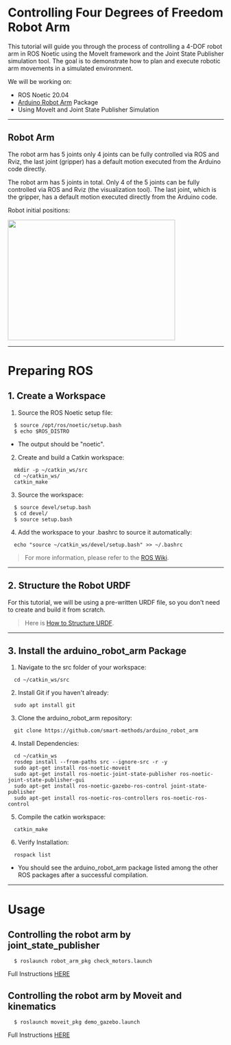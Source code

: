 # Controlling Four Degrees of Freedom Robot Arm 
This tutorial will guide you through the process of controlling a 4-DOF robot arm in ROS Noetic using the MoveIt framework and the Joint State Publisher simulation tool. The goal is to demonstrate how to plan and execute robotic arm movements in a simulated environment.

We will be working on:
  - ROS Noetic 20.04
  - [Arduino Robot Arm](https://github.com/smart-methods/arduino_robot_arm) Package
  - Using MoveIt and Joint State Publisher Simulation


***

## Robot Arm
The robot arm has 5 joints only 4 joints can be fully controlled via ROS and Rviz, the last joint (gripper) has a default motion executed from the Arduino code directly.

The robot arm has 5 joints in total.
Only 4 of the 5 joints can be fully controlled via ROS and Rviz (the visualization tool).
The last joint, which is the gripper, has a default motion executed directly from the Arduino code.


Robot initial positions:

<img src="https://github.com/user-attachments/assets/52a06f9f-15c9-4fee-aa1f-b1694d5fbb9b" width="390" height="280">


***

# Preparing ROS

## 1. Create a Workspace

1. Source the ROS Noetic setup file:
```
  $ source /opt/ros/noetic/setup.bash
  $ echo $ROS_DISTRO
```
  - The output should be "noetic".
    
2. Create and build a Catkin workspace:
```
  mkdir -p ~/catkin_ws/src
  cd ~/catkin_ws/
  catkin_make
```

3. Source the workspace:
```
  $ source devel/setup.bash
  $ cd devel/
  $ source setup.bash
```

4. Add the workspace to your .bashrc to source it automatically:
```
  echo "source ~/catkin_ws/devel/setup.bash" >> ~/.bashrc
```

> For more information, please refer to the [ROS Wiki](http://wiki.ros.org/catkin/Tutorials/create_a_workspace).

***

## 2. Structure the Robot URDF
For this tutorial, we will be using a pre-written URDF file, so you don't need to create and build it from scratch.

> Here is [How to Structure URDF](https://github.com/alanoudmk/Controlling-4-DOF-Robot-Arm/blob/main/URDF.md).



***

## 3. Install the arduino_robot_arm Package

1. Navigate to the src folder of your workspace:
```
  cd ~/catkin_ws/src
```

2. Install Git if you haven't already:
```
  sudo apt install git
```

3. Clone the arduino_robot_arm repository:
```
  git clone https://github.com/smart-methods/arduino_robot_arm
```

4. Install Dependencies:
```
  cd ~/catkin_ws
  rosdep install --from-paths src --ignore-src -r -y
  sudo apt-get install ros-noetic-moveit
  sudo apt-get install ros-noetic-joint-state-publisher ros-noetic-joint-state-publisher-gui
  sudo apt-get install ros-noetic-gazebo-ros-control joint-state-publisher
  sudo apt-get install ros-noetic-ros-controllers ros-noetic-ros-control
```

5. Compile the catkin workspace:
```
  catkin_make
```

6. Verify Installation:
```
  rospack list
```

- You should see the arduino_robot_arm package listed among the other ROS packages after a successful compilation.





***
# Usage

## Controlling the robot arm by joint_state_publisher

```
  $ roslaunch robot_arm_pkg check_motors.launch
```

Full Instructions [HERE](https://github.com/alanoudmk/Controlling-4-DOF-Robot-Arm/blob/main/joint_state_publisher.md)

## Controlling the robot arm by Moveit and kinematics


```
  $ roslaunch moveit_pkg demo_gazebo.launch
```

Full Instructions [HERE](https://github.com/alanoudmk/Controlling-4-DOF-Robot-Arm/blob/main/MoveIt.md)
